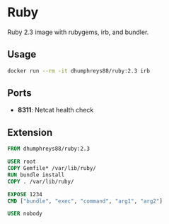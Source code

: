 # Ruby

Ruby 2.3 image with rubygems, irb, and bundler.

## Usage

```bash
docker run --rm -it dhumphreys88/ruby:2.3 irb
```

## Ports

- __8311__: Netcat health check

## Extension

```dockerfile
FROM dhumphreys88/ruby:2.3

USER root
COPY Gemfile* /var/lib/ruby/
RUN bundle install
COPY . /var/lib/ruby/

EXPOSE 1234
CMD ["bundle", "exec", "command", "arg1", "arg2"]

USER nobody
```
